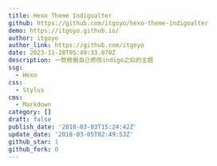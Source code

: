```yaml
---
title: Hexo Theme Indigoalter
github: https://github.com/itgoyo/hexo-theme-indigoalter
demo: https://itgoyo.github.io/
author: itgoyo
author_link: https://github.com/itgoyo
date: 2023-11-28T05:49:33.870Z
description: 一款根据自己修改indigo之后的主题
ssg:
  - Hexo
css:
  - Stylus
cms:
  - Markdown
category: []
draft: false
publish_date: '2018-03-03T15:24:42Z'
update_date: '2018-03-05T02:49:53Z'
github_star: 1
github_fork: 0
---
```

